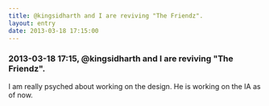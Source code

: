 ```yaml
---
title: @kingsidharth and I are reviving "The Friendz".
layout: entry
date: 2013-03-18 17:15:00
---
```

### 2013-03-18 17:15, @kingsidharth and I are reviving "The Friendz". 

I am really psyched about working on the design. He is working on the IA as of now. 
